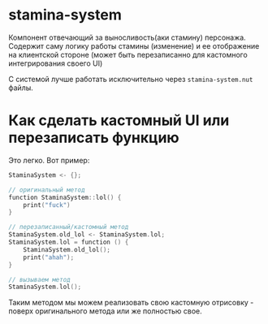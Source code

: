# stamina-system

Компонент отвечающий за выносливость(аки стамину) персонажа. Содержит саму логику работы стамины (изменение)
и ее отображение на клиентской стороне (может быть перезаписанно для кастомного интегрирования своего UI)

С системой лучше работать исключительно через `stamina-system.nut` файлы.

# Как сделать кастомный UI или перезаписать функцию

Это легко. Вот пример:

```c
StaminaSystem <- {};

// оригинальный метод
function StaminaSystem::lol() {
    print("fuck")
}

// перезаписанный/кастомный метод
StaminaSystem.old_lol <- StaminaSystem.lol;
StaminaSystem.lol = function () {
    StaminaSystem.old_lol();
    print("ahah");
}

// вызываем метод
StaminaSystem.lol();
```

Таким методом мы можем реализовать свою кастомную отрисовку - поверх оригинального метода или же полностью свое.
